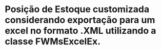 # Posição de Estoque customizada considerando exportação para um excel no formato .XML utilizando a classe FWMsExcelEx.
